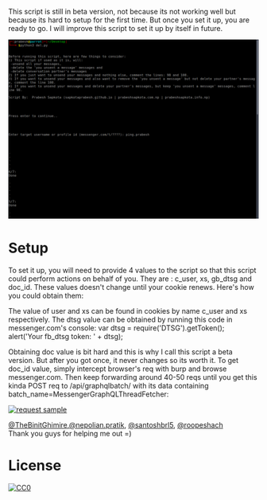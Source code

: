 This script is still in beta version, not because its not working well but because its hard to setup for the first time. But once you set it up, you are ready to go. I will improve this script to set it up by itself in future.

<img alt="Demo" src="demo.png" />

# Setup

To set it up, you will need to provide 4 values to the script so that this script could perform actions on behalf of you. They are : c_user, xs, gb_dtsg and doc_id. These values doesn't change until your cookie renews. Here's how you could obtain them:

The value of user and xs can be found in cookies by name c_user and xs respectively.
The dtsg value can be obtained by running this code in messenger.com's console:
var dtsg = require('DTSG').getToken();
  alert('Your fb_dtsg token: ' + dtsg);

Obtaining doc value is bit hard and this is why I call this script a beta version. But after you got once, it never changes so its worth it.
To get doc_id value, simply intercept browser's req with burp and browse messenger.com. Then keep forwarding around 40-50 reqs until you get this kinda POST req  to /api/graphqlbatch/ with its data containing batch_name=MessengerGraphQLThreadFetcher:
<br>

[<img alt="request sample" src="https://i.ibb.co/HPmy2Dm/125442802-755953381945538-3373863721969857427-n.png" />][sample]

<a href="https://github.com/TheBinitGhimire">@TheBinitGhimire</a>,<a href="https://www.facebook.com/nepolian.pratik">@nepolian.pratik</a>, <a href="https://github.com/santoshbrl5/">@santoshbrl5</a>, <a href="https://github.com/roopeshach">@roopeshach</a><br>
Thank you guys for helping me out =)

# License

[![CC0](https://i.creativecommons.org/l/by-nc/4.0/88x31.png)](http://creativecommons.org/licenses/by-nc/4.0/)

[sample]: https://ibb.co/GMgDJvg
